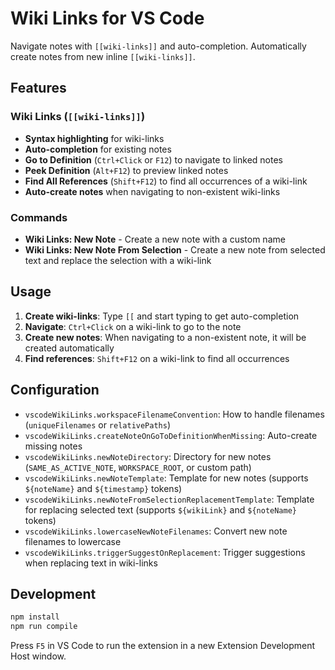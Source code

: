 # Wiki Links for VS Code

Navigate notes with `[[wiki-links]]` and auto-completion. Automatically create notes from new inline `[[wiki-links]]`.

## Features

### Wiki Links (`[[wiki-links]]`)

- **Syntax highlighting** for wiki-links
- **Auto-completion** for existing notes
- **Go to Definition** (`Ctrl+Click` or `F12`) to navigate to linked notes
- **Peek Definition** (`Alt+F12`) to preview linked notes
- **Find All References** (`Shift+F12`) to find all occurrences of a wiki-link
- **Auto-create notes** when navigating to non-existent wiki-links

### Commands

- **Wiki Links: New Note** - Create a new note with a custom name
- **Wiki Links: New Note From Selection** - Create a new note from selected text and replace the selection with a wiki-link

## Usage

1. **Create wiki-links**: Type `[[` and start typing to get auto-completion
2. **Navigate**: `Ctrl+Click` on a wiki-link to go to the note
3. **Create new notes**: When navigating to a non-existent note, it will be created automatically
4. **Find references**: `Shift+F12` on a wiki-link to find all occurrences

## Configuration

- `vscodeWikiLinks.workspaceFilenameConvention`: How to handle filenames (`uniqueFilenames` or `relativePaths`)
- `vscodeWikiLinks.createNoteOnGoToDefinitionWhenMissing`: Auto-create missing notes
- `vscodeWikiLinks.newNoteDirectory`: Directory for new notes (`SAME_AS_ACTIVE_NOTE`, `WORKSPACE_ROOT`, or custom path)
- `vscodeWikiLinks.newNoteTemplate`: Template for new notes (supports `${noteName}` and `${timestamp}` tokens)
- `vscodeWikiLinks.newNoteFromSelectionReplacementTemplate`: Template for replacing selected text (supports `${wikiLink}` and `${noteName}` tokens)
- `vscodeWikiLinks.lowercaseNewNoteFilenames`: Convert new note filenames to lowercase
- `vscodeWikiLinks.triggerSuggestOnReplacement`: Trigger suggestions when replacing text in wiki-links

## Development

```bash
npm install
npm run compile
```

Press `F5` in VS Code to run the extension in a new Extension Development Host window. 